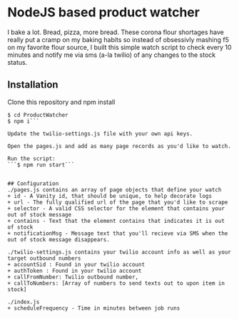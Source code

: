 # NodeJS based product watcher
I bake a lot. Bread, pizza, more bread. These corona flour shortages have really put a cramp on my baking habits so instead of obsessivly mashing f5 on my favorite flour source, I built this simple watch script to check every 10 minutes and notify me via sms (a-la twilio) of any changes to the stock status.

## Installation
Clone this repository and npm install
```$ git clone https://github.com/CuriouslyCory/ProductWatcher.git
$ cd ProductWatcher
$ npm i```

Update the twilio-settings.js file with your own api keys.

Open the pages.js and add as many page records as you'd like to watch.

Run the script:
```$ npm run start```


## Configuration
./pages.js contains an array of page objects that define your watch
+ id - A Vanity id, that should be unique, to help decorate logs
+ url - The fully qualified url of the page that you'd like to scrape
+ selector - A valid CSS selector for the element that contains your out of stock message
+ contains - Text that the element contains that indicates it is out of stock
+ notificationMsg - Message text that you'll recieve via SMS when the out of stock message disappears. 

./twilio-settings.js contains your twilio account info as well as your target outbound numbers
+ accountSid : Found in your twilio account
+ authToken : Found in your twilio account
+ callFromNumber: Twilio outbound number,
+ callToNumbers: [Array of numbers to send texts out to upon item in stock]

./index.js
+ scheduleFrequency - Time in minutes between job runs

